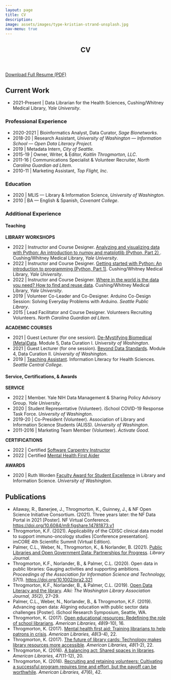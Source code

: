```yaml
---
layout: page
title: CV
description: 
image: assets/images/type-kristian-strand-unsplash.jpg 
nav-menu: true
---
```


<!-- Main -->
<div id="main" class="alt">

<!-- Header -->
<section id="one">
	<div class="inner">
		<header class="major">
			<h1>CV</h1>
		</header>	

<!-- One -->
<p><a href="https://www.kaitlinthrogmorton.com/assets/docs/Resume_KaitlinThrogmorton_2022.pdf" target="_blank" class="button icon fa-download">Download Full Resume (PDF)</a></p>

<h2 id="content">Current Work</h2>
		<ul>
			<li>2021-Present | Data Librarian for the Health Sciences, Cushing/Whitney Medical Library, <i>Yale University</i>.</li>
		</ul>

<div class="row">
	<div class="6u 12u$(small)">
		<h3>Professional Experience</h3>
		<ul>
			<li>2020-2021 | Bioinformatics Analyst, Data Curator, <i>Sage Bionetworks</i>.</li>	
			<li>2018-20 | Research Assistant, <i>University of Washington — Information School — Open Data Literacy Project.</i></li>	
			<li>2019 | Metadata Intern, <i>City of Seattle.</i></li>
			<li>2015-19 | Owner, Writer, & Editor, <i>Kaitlin Throgmorton, LLC</i>.</li>
			<li>2011-16 | Communications Specialist & Volunteer Recruiter, <i>North Carolina Guardian ad Litem</i>.</li>
			<li>2010-11 | Marketing Assistant, <i>Top Flight, Inc</i>.</li>
		</ul>
	</div>
	<div class="6u 12u$(small)">
		<h3>Education</h3>
		<ul>
			<li>2020 | MLIS — Library & Information Science, <i>University of Washington</i>.</li>
    		<li>2010 | BA — English & Spanish, <i>Covenant College</i>.</li>
		</ul>
	</div>
</div>
		
<!-- More Experience Section -->
<h3 id="content">Additional Experience</h3>
<div class="row">
	<div class="6u 12u$(small)">
		<h4>Teaching</h4>
		<strong>LIBRARY WORKSHOPS</strong>
		<ul>
			<li>2022 | Instructor and Course Designer. <a href="https://schedule.yale.edu/event/9721060" target="_blank"> Analyzing and visualizing data with Python: An introduction to numpy and matplotlib (Python, Part 2) </a>. Cushing/Whitney Medical Library, <i>Yale University</i>.</li>
			<li>2022 | Instructor and Course Designer. <a href="https://schedule.yale.edu/event/9209600" target="_blank">Getting started with Python: An introduction to programming (Python, Part 1)</a>. Cushing/Whitney Medical Library, <i>Yale University</i>.</li>
			<li>2022 | Instructor and Course Designer. <a href="https://schedule.yale.edu/event/9346178" target="_blank">Where in the world is the data you need? How to find and reuse data</a>. Cushing/Whitney Medical Library, <i>Yale University</i>.</li>
			<li>2019 | Volunteer Co-Leader and Co-Designer. Arduino Co-Design Session: Solving Everyday Problems with Arduino. <i>Seattle Public Library</i>.</li>
			<li>2015 | Lead Facilitator and Course Designer. Volunteers Recruiting Volunteers. <i>North Carolina Guardian ad Litem</i>.</li>
		</ul>
		<strong>ACADEMIC COURSES</strong>
		<ul>
			<li>2021 | Guest Lecturer (for one session). <a href="https://github.com/kthrog/LIS-545-guest-lecture" target="_blank">De-Mystifying Biomedical (Meta)Data</a>. Module 5, Data Curation I. <i>University of Washington</i>.</li> 
			<li>2021 | Guest Lecturer (for one session). <a href="https://github.com/kthrog/LIS-546-guest-lecture" target="_blank">Beyond Data Standards</a>. Module 4, Data Curation II. <i>University of Washington</i>.</li> 
			<li>2019 | <a href="https://github.com/kthrog/DFW-TA" target="_blank">Teaching Assistant</a>. Information Literacy for Health Sciences. <i>Seattle Central College</i>.</li>
		</ul>
	</div>
	<div class="6u 12u$(small)">
		<h4>Service, Certifications, & Awards</h4>
		<strong>SERVICE</strong>
		<ul>
			<li>2022 | Member. Yale NIH Data Management & Sharing Policy Advisory Group. <i>Yale University</i>.</li>
			<li>2020 | Student Representative (Volunteer). iSchool COVID-19 Response Task Force. <i>University of Washington</i>.</li>
			<li>2019-20 | Co-President (Volunteer). Association of Library and Information Science Students (ALISS). <i>University of Washington</i>.</li>
			<li>2011-2016 | Marketing Team Member (Volunteer). <i>Activate Good</i>.</li>
		</ul>
		<strong>CERTIFICATIONS</strong>
		<ul>
			<li>2022 | Certified <a href="https://carpentries.org/instructors/" target="_blank">Software Carpentry Instructor</a></li>
			<li>2022 | Certified <a href="https://www.mentalhealthfirstaid.org/populatifocused-modules/adults/" target="_blank">Mental Health First Aider</a></li>
		</ul>
		<strong>AWARDS</strong>
		<ul>
			<li>2020 | Ruth Worden <a href="https://ischool.uw.edu/news/2020/06/convocation-20-spotlights-resilience-ischools-class-2020" target="_blank">Faculty Award for Student Excellence</a> in Library and Information Science. <i>University of Washington</i>.</li>
		</ul>
	</div>
</div>
		
<!-- Two -->
<h2 id="content">Publications</h2>
<p>
	<ul>
	<li>Allaway, R., Banerjee, J., Throgmorton, K., Guinney, J., & NF Open Science Initiative Consortium. (2021). Three years later: the NF Data Portal in 2021 [Poster]. NF Virtual Conference. <a href="https://doi.org/10.6084/m9.figshare.14781873.v1" target="_blank">https://doi.org/10.6084/m9.figshare.14781873.v1</a></li>
	<li>Throgmorton, K.F. (2021). Applicability of the CDISC clinical data model to support immuno-oncology studies [Conference presentation]. imCORE 4th Scientific Summit (Virtual Edition).</li>
	<li>Palmer, C.L., Weber, N., Throgmorton, K., & Norlander, B. (2021). <a href="https://www.libraryjournal.com/?detailStory=public-libraries-and-open-government-data-partnerships-for-progress">Public Libraries and Open Government Data: Partnerships for Progress</a>. <i>Library Journal.</i></li>
	<li>Throgmorton, K.F., Norlander, B., & Palmer, C.L. (2020). Open data in public libraries: Gauging activities and supporting ambitions. <i>Proceedings of the Association for Information Science and Technology, 57</i>(1). <a href="https://doi.org/10.1002/pra2.321">https://doi.org/10.1002/pra2.321</a></li> 
	<li>Throgmorton, K.F., Norlander, B., & Palmer, C.L. (2019). <a href="https://wala.memberclicks.net/assets/Alki/Alki_July_2019_FINAL.pdf" target="_blank">Open Data Literacy and the library</a>. <i>Alki: The Washington Library Association Journal, 35</i>(2), 27–29.</li>
	<li>Palmer, C.L., Weber, N., Norlander, B., & Throgmorton, K.F. (2019). Advancing open data: Aligning education with public sector data challenges [Poster]. iSchool Research Symposium, Seattle, WA.</li>
	<li>Throgmorton, K. (2017). <a href="https://americanlibrariesmagazine.org/2017/09/01/open-educational-resources/" target="_blank">Open educational resources: Redefining the role of school librarians</a>. <i>American Libraries, 48</i>(9-10), 16.</li>
	<li>Throgmorton, K. (2017). <a href="https://americanlibrariesmagazine.org/2017/03/01/mental-health-first-aid/" target="_blank">Mental health first aid: Training librarians to help patrons in crisis</a>. <i>American Libraries, 48</i>(3-4), 22.</li>
	<li>Throgmorton, K. (2017). <a href="https://americanlibrariesmagazine.org/2017/01/03/future-library-cards/" target="_blank">The future of library cards: Technology makes library resources more accessible</a>. <i>American Libraries, 48</i>(1-2), 22.</li>
	<li>Throgmorton, K. (2016). <a href="https://americanlibrariesmagazine.org/2016/11/01/balancing-act-shared-spaces-libraries/" target="_blank">A balancing act: Shared spaces in libraries</a>. <i>American Libraries, 47</i>(11-12), 20.</li>
	<li>Throgmorton, K. (2016). <a href="https://americanlibrariesmagazine.org/2016/05/31/recruiting-retaining-library-volunteers/" target="_blank">Recruiting and retaining volunteers: Cultivating a successful program requires time and effort, but the payoff can be worthwhile</a>. <i>American Libraries, 47</i>(6), 42.</li>
	</ul>
